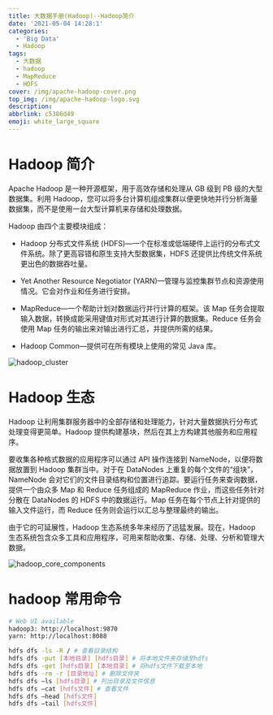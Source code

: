 ```yaml
---
title: 大数据手册(Hadoop)--Hadoop简介
date: '2021-05-04 14:28:1'
categories:
  - 'Big Data'
  - Hadoop
tags:
  - 大数据
  - hadoop
  - MapReduce
  - HDFS
cover: /img/apache-hadoop-cover.png
top_img: /img/apache-hadoop-logo.svg
description: 
abbrlink: c5386d49
emoji: white_large_square
---
```


# Hadoop 简介

Apache Hadoop 是一种开源框架，用于高效存储和处理从 GB 级到 PB 级的大型数据集。利用 Hadoop，您可以将多台计算机组成集群以便更快地并行分析海量数据集，而不是使用一台大型计算机来存储和处理数据。

Hadoop 由四个主要模块组成：

- Hadoop 分布式文件系统 (HDFS)—一个在标准或低端硬件上运行的分布式文件系统。除了更高容错和原生支持大型数据集，HDFS 还提供比传统文件系统更出色的数据吞吐量。

- Yet Another Resource Negotiator (YARN)—管理与监控集群节点和资源使用情况。它会对作业和任务进行安排。

- MapReduce—一个帮助计划对数据运行并行计算的框架。该 Map 任务会提取输入数据，转换成能采用键值对形式对其进行计算的数据集。Reduce 任务会使用 Map 任务的输出来对输出进行汇总，并提供所需的结果。

- Hadoop Common—提供可在所有模块上使用的常见 Java 库。

![hadoop_cluster](https://warehouse-1310574346.cos.ap-shanghai.myqcloud.com/images/common/hadoop_cluster.png)

# Hadoop 生态

Hadoop 让利用集群服务器中的全部存储和处理能力，针对大量数据执行分布式处理变得更简单。Hadoop 提供构建基块，然后在其上方构建其他服务和应用程序。

要收集各种格式数据的应用程序可以通过 API 操作连接到 NameNode，以便将数据放置到 Hadoop 集群当中。对于在 DataNodes 上重复的每个文件的“组块”，NameNode 会对它们的文件目录结构和位置进行追踪。要运行任务来查询数据，提供一个由众多 Map 和 Reduce 任务组成的 MapReduce 作业，而这些任务针对分散在 DataNodes 的 HDFS 中的数据运行。Map 任务在每个节点上针对提供的输入文件运行，而 Reduce 任务则会运行以汇总与整理最终的输出。

由于它的可延展性，Hadoop 生态系统多年来经历了迅猛发展。现在，Hadoop 生态系统包含众多工具和应用程序，可用来帮助收集、存储、处理、分析和管理大数据。

![hadoop_core_components](https://warehouse-1310574346.cos.ap-shanghai.myqcloud.com/images/common/hadoop_core_components.png)

# hadoop 常用命令

```sh
# Web UI available
hadoop3: http://localhost:9870
yarn: http://localhost:8088
```

```sh
hdfs dfs -ls -R / # 查看目录结构
hdfs dfs -put [本地目录] [hdfs目录] # 将本地文件夹存储至hdfs
hdfs dfs -get [hdfs目录] [本地目录] # 将hdfs文件下载至本地
hdfs dfs -rm -r [目录地址] # 删除文件夹
hdfs dfs –ls [hdfs目录] # 列出目录及文件信息
hdfs dfs –cat [hdfs文件] # 查看文件
hdfs dfs –head [hdfs文件] 
hdfs dfs –tail [hdfs文件] 
```
